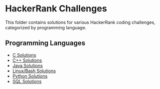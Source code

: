 # HackerRank Challenges

This folder contains solutions for various HackerRank coding challenges, categorized by programming language.

## Programming Languages

- [C Solutions](./c/README.md)
- [C++ Solutions](./cpp/README.md)
- [Java Solutions](./java/README.md)
- [Linux/Bash Solutions](./linux/bash/README.md)
- [Python Solutions](./python/README.md)
- [SQL Solutions](./sql/README.md) <!-- if needed -->

